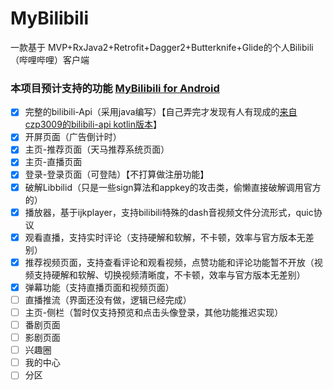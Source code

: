 # MyBilibili
一款基于 MVP+RxJava2+Retrofit+Dagger2+Butterknife+Glide的个人Bilibili（哔哩哔哩）客户端

### 本项目预计支持的功能 [MyBilibili for Android](https://github.com/dvc890/MyBilibili)
- [x] 完整的bilibili-Api（采用java编写）【自己弄完才发现有人有现成的[来自czp3009的bilibili-api kotlin版本](https://github.com/czp3009/bilibili-api)】
- [x] 开屏页面（广告倒计时）
- [x] 主页-推荐页面（天马推荐系统页面）
- [x] 主页-直播页面
- [x] 登录-登录页面（可登陆）【不打算做注册功能】
- [x] 破解Libbilid（只是一些sign算法和appkey的攻击类，偷懒直接破解调用官方的）
- [x] 播放器，基于ijkplayer，支持bilibili特殊的dash音视频文件分流形式，quic协议
- [x] 观看直播，支持实时评论（支持硬解和软解，不卡顿，效率与官方版本无差别）
- [x] 推荐视频页面，支持查看评论和观看视频，点赞功能和评论功能暂不开放（视频支持硬解和软解、切换视频清晰度，不卡顿，效率与官方版本无差别）
- [x] 弹幕功能（支持直播页面和视频页面）
- [ ] 直播推流（界面还没有做，逻辑已经完成）
- [ ] 主页-侧栏（暂时仅支持预览和点击头像登录，其他功能推迟实现）
- [ ] 番剧页面
- [ ] 影剧页面
- [ ] 兴趣圈
- [ ] 我的中心
- [ ] 分区
